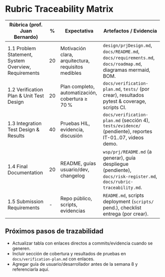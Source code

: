 # Rubric Traceability Matrix

| Rúbrica (prof. Juan Bernardo)                        | %   | Expectativa                                         | Artefactos / Evidencia                                                                                                |
| ---------------------------------------------------- | --- | --------------------------------------------------- | --------------------------------------------------------------------------------------------------------------------- |
| 1.1 Problem Statement, System Overview, Requirements | 20  | Motivación clara, arquitectura, requisitos medibles | `design/prjDesign.md`, `docs/README.md`, `docs/requirements.md`, `docs/roadmap.md`, diagramas mermaid, BOM.                             |
| 1.2 Verification Plan & Unit Test Design             | 20  | Plan completo, automatización, cobertura ≥ 70 %     | `docs/verification-plan.md`, `tests/` (por crear), resultados pytest & coverage, scripts CI.                          |
| 1.3 Integration Test Design & Results                | 40  | Pruebas HIL, evidencia, discusión                   | `docs/verification-plan.md` (sección 4), `tests/evidence/` (pendiente), reportes IT-01..07, videos demo.              |
| 1.4 Final Documentation                              | 20  | README, guías usuario/dev, changelog                | `wsp/prj/README.md` (a generar), guía despliegue (pendiente), `docs/risk-register.md`, `docs/rubric-traceability.md`. |
| 1.5 Submission Requirements                          | -   | Repo público, scripts, evidencias                   | `README.md`, scripts deployment (`scripts/` pend.), checklist entrega (por crear).                                    |

## Próximos pasos de trazabilidad

- Actualizar tabla con enlaces directos a commits/evidencia cuando se generen.
- Incluir sección de cobertura y resultados de pruebas en `docs/verification-plan.md` con enlaces.
- Agregar guía de usuario/desarrollador antes de la semana 8 y referenciarla aquí.
